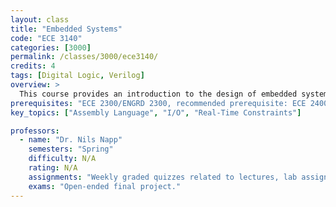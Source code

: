 ```yaml
---
layout: class
title: "Embedded Systems"
code: "ECE 3140"
categories: [3000]
permalink: /classes/3000/ece3140/
credits: 4
tags: [Digital Logic, Verilog]
overview: >
  This course provides an introduction to the design of embedded systems, with an emphasis on understanding the interaction between hardware, software, and the physical world. Topics include assembly language programming, interrupts, I/O, concurrency management, scheduling, resource management, and real-time constraints.
prerequisites: "ECE 2300/ENGRD 2300, recommended prerequisite: ECE 2400/ENGRD 2140"
key_topics: ["Assembly Language", "I/O", "Real-Time Constraints"]

professors:
  - name: "Dr. Nils Napp"
    semesters: "Spring"
    difficulty: N/A
    rating: N/A
    assignments: "Weekly graded quizzes related to lectures, lab assignments due roughly every two weeks."
    exams: "Open-ended final project."
---
```

